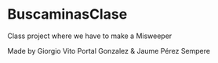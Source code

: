 # BuscaminasClase
Class project where we have to make a Misweeper

Made by Giorgio Vito Portal Gonzalez & Jaume Pérez Sempere
